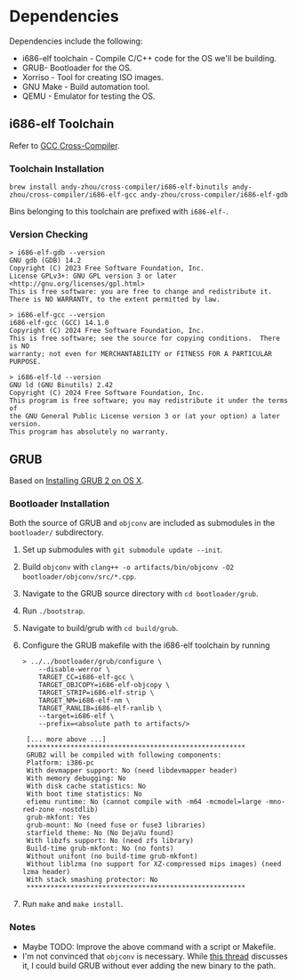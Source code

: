 # Dependencies

Dependencies include the following:

- i686-elf toolchain - Compile C/C++ code for the OS we'll be building.
- GRUB- Bootloader for the OS.
- Xorriso - Tool for creating ISO images.
- GNU Make - Build automation tool.
- QEMU - Emulator for testing the OS.

## i686-elf Toolchain

Refer to [GCC Cross-Compiler](https://wiki.osdev.org/GCC_Cross-Compiler).

### Toolchain Installation

```console
brew install andy-zhou/cross-compiler/i686-elf-binutils andy-zhou/cross-compiler/i686-elf-gcc andy-zhou/cross-compiler/i686-elf-gdb
```

Bins belonging to this toolchain are prefixed with `i686-elf-`.

### Version Checking

```console
> i686-elf-gdb --version
GNU gdb (GDB) 14.2
Copyright (C) 2023 Free Software Foundation, Inc.
License GPLv3+: GNU GPL version 3 or later <http://gnu.org/licenses/gpl.html>
This is free software: you are free to change and redistribute it.
There is NO WARRANTY, to the extent permitted by law.

> i686-elf-gcc --version
i686-elf-gcc (GCC) 14.1.0
Copyright (C) 2024 Free Software Foundation, Inc.
This is free software; see the source for copying conditions.  There is NO
warranty; not even for MERCHANTABILITY or FITNESS FOR A PARTICULAR PURPOSE.

> i686-elf-ld --version
GNU ld (GNU Binutils) 2.42
Copyright (C) 2024 Free Software Foundation, Inc.
This program is free software; you may redistribute it under the terms of
the GNU General Public License version 3 or (at your option) a later version.
This program has absolutely no warranty.
```

## GRUB

Based on [Installing GRUB 2 on OS X](https://wiki.osdev.org/GRUB#Installing_GRUB_2_on_OS_X).

### Bootloader Installation

Both the source of GRUB and `objconv` are included as submodules in the `bootloader/` subdirectory.

1. Set up submodules with `git submodule update --init`.
2. Build `objconv` with `clang++ -o artifacts/bin/objconv -O2 bootloader/objconv/src/*.cpp`.
3. Navigate to the GRUB source directory with `cd bootloader/grub`.
4. Run `./bootstrap`.
5. Navigate to build/grub with `cd build/grub`.
6. Configure the GRUB makefile with the i686-elf toolchain by running

   ```console
   > ../../bootloader/grub/configure \
       --disable-werror \
       TARGET_CC=i686-elf-gcc \
       TARGET_OBJCOPY=i686-elf-objcopy \
       TARGET_STRIP=i686-elf-strip \
       TARGET_NM=i686-elf-nm \
       TARGET_RANLIB=i686-elf-ranlib \
       --target=i686-elf \
       --prefix=<absolute path to artifacts/>

    [... more above ...]
    *******************************************************
    GRUB2 will be compiled with following components:
    Platform: i386-pc
    With devmapper support: No (need libdevmapper header)
    With memory debugging: No
    With disk cache statistics: No
    With boot time statistics: No
    efiemu runtime: No (cannot compile with -m64 -mcmodel=large -mno-red-zone -nostdlib)
    grub-mkfont: Yes
    grub-mount: No (need fuse or fuse3 libraries)
    starfield theme: No (No DejaVu found)
    With libzfs support: No (need zfs library)
    Build-time grub-mkfont: No (no fonts)
    Without unifont (no build-time grub-mkfont)
    Without liblzma (no support for XZ-compressed mips images) (need lzma header)
    With stack smashing protector: No
    *******************************************************
   ```

7. Run `make` and `make install`.

### Notes

- Maybe TODO: Improve the above command with a script or Makefile.
- I'm not convinced that `objconv` is necessary. While [this thread](https://mail.gnu.org/archive/html/help-grub/2016-08/msg00009.html) discusses it, I could build GRUB without ever adding the new binary to the path.
